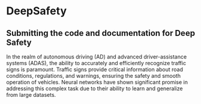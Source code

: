 # DeepSafety
Submitting the code and documentation for Deep Safety
-------------
In the realm of autonomous driving (AD) and advanced driver-assistance systems (ADAS), the ability to accurately and efficiently recognize traffic signs is paramount. Traffic signs provide critical information about road conditions, regulations, and warnings, ensuring the safety and smooth operation of vehicles. Neural networks have shown significant promise in addressing this complex task due to their ability to learn and generalize from large datasets.
